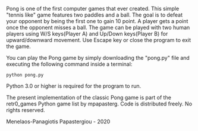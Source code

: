 Pong is one of the first computer games that ever created. This simple "tennis like" game features two paddles and a ball. 
The goal is to defeat your opponent by being the first one to gain 10 point. 
A player gets a point once the opponent misses a ball.
The game can be played with two human players using W/S keys(Player A) and Up/Down keys(Player B) for upward/downward movement.
Use Escape key or close the program to exit the game.

You can play the Pong game by simply downloading the "pong.py" file and executing the following command inside a terminal:
```
python pong.py
```
Python 3.0 or higher is required for the program to run.

The present implementation of the classic Pong game is part of the retr0_games Python game list by mpapasterg. 
Code is distributed freely. No rights reserved.

Menelaos-Panagiotis Papastergiou - 2020
